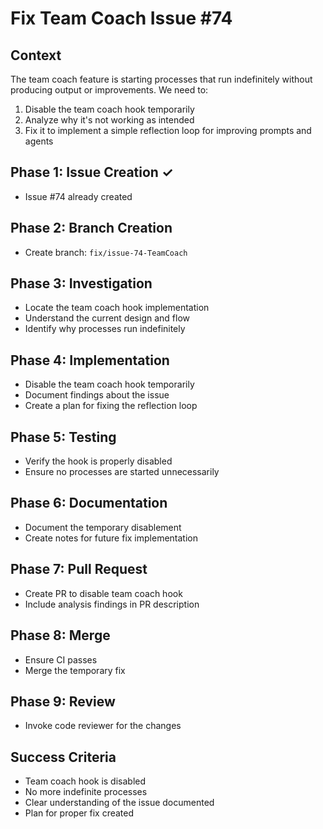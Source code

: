 # Fix Team Coach Issue #74

## Context
The team coach feature is starting processes that run indefinitely without producing output or improvements. We need to:
1. Disable the team coach hook temporarily
2. Analyze why it's not working as intended
3. Fix it to implement a simple reflection loop for improving prompts and agents

## Phase 1: Issue Creation ✓
- Issue #74 already created

## Phase 2: Branch Creation
- Create branch: `fix/issue-74-TeamCoach`

## Phase 3: Investigation
- Locate the team coach hook implementation
- Understand the current design and flow
- Identify why processes run indefinitely

## Phase 4: Implementation
- Disable the team coach hook temporarily
- Document findings about the issue
- Create a plan for fixing the reflection loop

## Phase 5: Testing
- Verify the hook is properly disabled
- Ensure no processes are started unnecessarily

## Phase 6: Documentation
- Document the temporary disablement
- Create notes for future fix implementation

## Phase 7: Pull Request
- Create PR to disable team coach hook
- Include analysis findings in PR description

## Phase 8: Merge
- Ensure CI passes
- Merge the temporary fix

## Phase 9: Review
- Invoke code reviewer for the changes

## Success Criteria
- Team coach hook is disabled
- No more indefinite processes
- Clear understanding of the issue documented
- Plan for proper fix created
